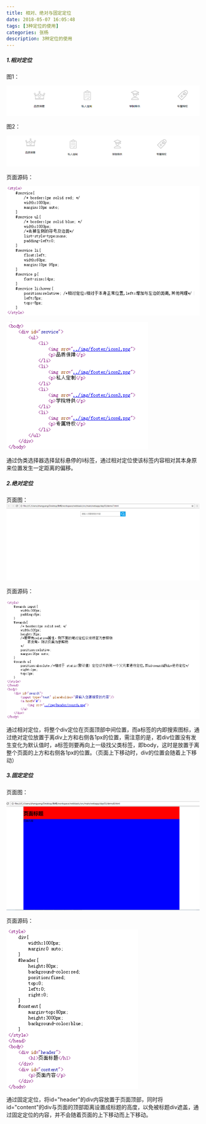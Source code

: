```yaml
---
title: 相对、绝对与固定定位
date: 2018-05-07 16:05:48
tags: [3种定位的使用]
categories: 张杨
description: 3种定位的使用
---
```


##### 1.相对定位

图1：

![](\img\zhangyang_img\1525680761269.png)

图2：

![](\img\zhangyang_img\1525680999416.png)

页面源码：

![](\img\zhangyang_img\1525681124738.png)

![](\img\zhangyang_img\1525681143445.png)

通过伪类选择器选择鼠标悬停的li标签，通过相对定位使该标签内容相对其本身原来位置发生一定距离的偏移。

##### 2.绝对定位

页面图：![](\img\zhangyang_img\1525681583587.png)

页面源码：

![](\img\zhangyang_img\1525681622994.png)

通过相对定位，将整个div定位在页面顶部中间位置，而a标签的内即搜索图标，通过绝对定位放置于离div上方和右侧各1px的位置，需注意的是，若div位置没有发生变化为默认值时，a标签则要再向上一级找父类标签，即body，这时是放置于离整个页面的上方和右侧各1px的位置。（页面上下移动时，div的位置会随着上下移动）

##### 3.固定定位

页面图：

![](\img\zhangyang_img\1525682939032.png)

页面源码：

![](\img\zhangyang_img\1525682994543.png)

通过固定定位，将id="header"的div内容放置于页面顶部，同时将id="content"的div与页面的顶部距离设置成标题的高度，以免被标题div遮盖，通过固定定位的内容，并不会随着页面的上下移动而上下移动。